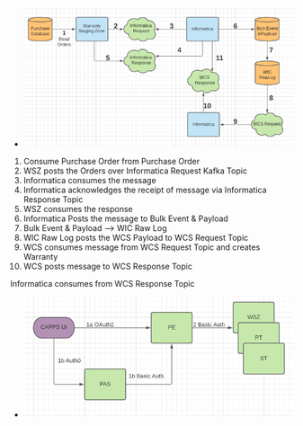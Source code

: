 - ![](images/Kafka%20Hackathon%202020.png)    
1. Consume Purchase Order from Purchase Order
2. WSZ posts the Orders over Informatica Request Kafka Topic 
3. Informatica consumes the message
4. Informatica acknowledges the receipt of message via Informatica Response Topic
5. WSZ consumes the response
6. Informatica Posts the message to Bulk Event & Payload
7. Bulk Event & Payload --> WIC Raw Log 
8. WIC Raw Log posts the WCS Payload to WCS Request Topic 
9. WCS consumes message from WCS Request Topic and creates Warranty 
10. WCS posts message to WCS Response Topic 

Informatica consumes from WCS Response Topic 
- ![](images/PAS%20Authentication.png)